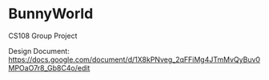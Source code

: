 # BunnyWorld
CS108 Group Project

Design Document: https://docs.google.com/document/d/1X8kPNveg_2qFFiMg4JTmMvQyBuv0MPOaO7r8_Gb8C4o/edit 
